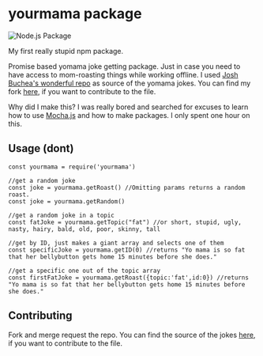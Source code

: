 # yourmama package

![Node.js Package](https://github.com/JesseStorms/yomama/workflows/Node.js%20Package/badge.svg)

My first really stupid npm package.

Promise based yomama joke getting package. Just in case you need to  have access to mom-roasting things while working offline. I used [Josh Buchea's wonderful repo](https://github.com/joshbuchea/yo-mama) as source of the yomama jokes. You can find my fork [here](https://github.com/JesseStorms/yo-mama), if you want to contribute to the file.

Why did I make this? I was really bored and searched for excuses to learn how to use [Mocha.js](https://mochajs.org/) and how to make packages. I only spent one hour on this.

## Usage (dont)

    const yourmama = require('yourmama')
    
    //get a random joke
    const joke = yourmama.getRoast() //Omitting params returns a random roast.
    const joke = yourmama.getRandom()
     
    //get a random joke in a topic
    const fatJoke = yourmama.getTopic("fat") //or short, stupid, ugly, nasty, hairy, bald, old, poor, skinny, tall 
     
    //get by ID, just makes a giant array and selects one of them
    const specificJoke = yourmama.getID(0) //returns "Yo mama is so fat that her bellybutton gets home 15 minutes before she does." 
     
    //get a specific one out of the topic array
    const firstFatJoke = yourmama.getRoast({topic:'fat',id:0}) //returns "Yo mama is so fat that her bellybutton gets home 15 minutes before she does." 

## Contributing

Fork and merge request the repo.  You can find the source of the jokes [here](https://github.com/JesseStorms/yo-mama), if you want to contribute to the file.
